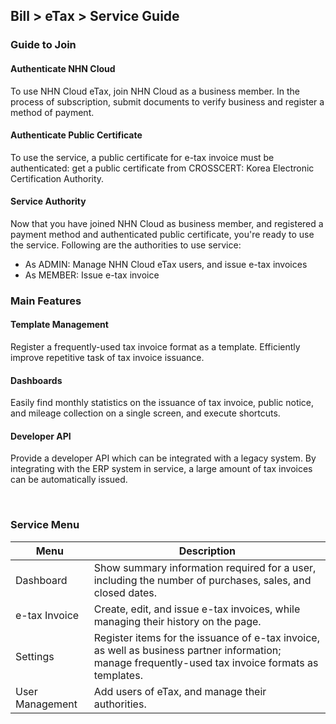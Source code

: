 ## Bill > eTax > Service Guide 

### Guide to Join 

#### Authenticate NHN Cloud 
To use NHN Cloud eTax, join NHN Cloud as a business member. 
In the process of subscription, submit documents to verify business and register a method of payment. 

#### Authenticate Public Certificate 
To use the service, a public certificate for e-tax invoice must be authenticated: get a public certificate from CROSSCERT: Korea Electronic Certification Authority. 

#### Service Authority 
Now that you have joined NHN Cloud as business member, and registered a payment method and authenticated public certificate, you're ready to use the service. Following are the authorities to use service:  

- As ADMIN: Manage NHN Cloud eTax users, and issue e-tax invoices  
- As MEMBER: Issue e-tax invoice  

### Main Features 

#### Template Management  
Register a frequently-used tax invoice format as a template. 
Efficiently improve repetitive task of tax invoice issuance.  

#### Dashboards
Easily find monthly statistics on the issuance of tax invoice, public notice, and mileage collection on a single screen, and execute shortcuts.  

#### Developer API
Provide a developer API which can be integrated with a legacy system. 
By integrating with the ERP system in service, a large amount of tax invoices can be automatically issued.  

<br/>

### Service Menu 

| Menu | Description |
| --- | --- |
| Dashboard | Show summary information required for a user, including the number of purchases, sales, and closed dates. |
| e-tax Invoice | Create, edit, and issue e-tax invoices, while managing their history on the page. |
| Settings | Register items for the issuance of e-tax invoice, as well as business partner information; manage frequently-used tax invoice formats as templates. |
| User Management | Add users of eTax, and manage their authorities. |
